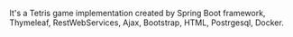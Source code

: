 It's a Tetris game implementation created by Spring Boot framework, Thymeleaf, RestWebServices, Ajax, Bootstrap, HTML, Postrgesql, Docker.
